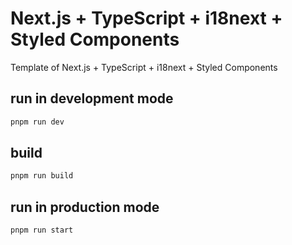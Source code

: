 # Next.js + TypeScript + i18next + Styled Components

Template of Next.js + TypeScript + i18next + Styled Components

## run in development mode

```bash
pnpm run dev
```

## build

```bash
pnpm run build
```

## run in production mode

```bash
pnpm run start
```